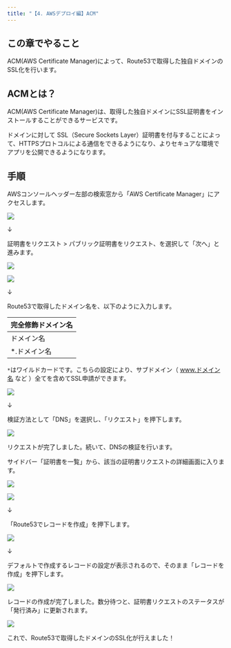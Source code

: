 ```yaml
---
title: "【4. AWSデプロイ編】ACM"
---
```


## この章でやること

ACM(AWS Certificate Manager)によって、Route53で取得した独自ドメインのSSL化を行います。

## ACMとは？

ACM(AWS Certificate Manager)は、取得した独自ドメインにSSL証明書をインストールすることができるサービスです。

ドメインに対して SSL（Secure Sockets Layer）証明書を付与することによって、HTTPSプロトコルによる通信をできるようになり、よりセキュアな環境でアプリを公開できるようになります。

## 手順

AWSコンソールヘッダー左部の検索窓から「AWS Certificate Manager」にアクセスします。

![](https://storage.googleapis.com/zenn-user-upload/729389fe5e8a-20230513.png)

↓

証明書をリクエスト > パブリック証明書をリクエスト、を選択して「次へ」と進みます。

![](https://storage.googleapis.com/zenn-user-upload/46eb5bbb1514-20230513.png)

![](https://storage.googleapis.com/zenn-user-upload/cb85ebf32cad-20230513.png)

↓

Route53で取得したドメイン名を、以下のように入力します。

|完全修飾ドメイン名|
|---|
|ドメイン名|
|*.ドメイン名|

`*`はワイルドカードです。こちらの設定により、サブドメイン（ www.ドメイン名 など ）全てを含めてSSL申請ができます。

![](https://storage.googleapis.com/zenn-user-upload/045e261a7a57-20230513.png)

↓

検証方法として「DNS」を選択し、「リクエスト」を押下します。

![](https://storage.googleapis.com/zenn-user-upload/8f38ded3ab73-20230513.png)

リクエストが完了しました。続いて、DNSの検証を行います。

サイドバー「証明書を一覧」から、該当の証明書リクエストの詳細画面に入ります。

![](https://storage.googleapis.com/zenn-user-upload/6f34c8d5ed10-20230513.png)

![](https://storage.googleapis.com/zenn-user-upload/e9be2a0eee71-20230513.png)

↓

「Route53でレコードを作成」を押下します。

![](https://storage.googleapis.com/zenn-user-upload/aa2078f07555-20230513.png)

↓

デフォルトで作成するレコードの設定が表示されるので、そのまま「レコードを作成」を押下します。

![](https://storage.googleapis.com/zenn-user-upload/f8146ddd6adb-20230513.png)

レコードの作成が完了しました。数分待つと、証明書リクエストのステータスが「発行済み」に更新されます。

![](https://storage.googleapis.com/zenn-user-upload/5fd1b14560cc-20230513.png)

これで、Route53で取得したドメインのSSL化が行えました！
